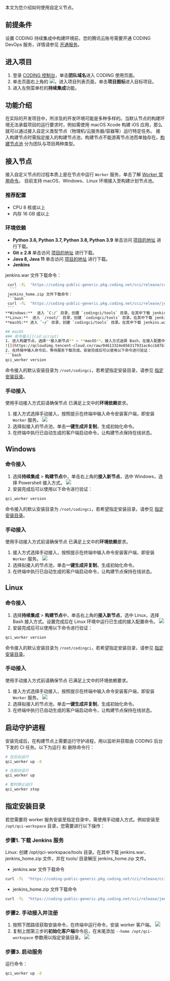 本文为您介绍如何使用自定义节点。

## 前提条件
设置 CODING 持续集成中构建环境前，您的腾讯云账号需要开通 CODING DevOps 服务，详情请参见 [开通服务](https://cloud.tencent.com/document/product/1115/37268)。

## 进入项目
1. 登录 [CODING 控制台](https://console.cloud.tencent.com/coding)，单击**团队域名**进入 CODING 使用页面。
2. 单击页面右上角的 <img src ="https://main.qcloudimg.com/raw/d94a8e60dd3a41d0af07d72ae0e9d70e.png" style ="margin:0">，进入项目列表页面，单击**项目图标**进入目标项目。
3.  进入左侧菜单栏的**持续集成**功能。

## 功能介绍[](id:intro)
在实际的开发项目中，所涉及的开发环境可能是多种多样的。当默认节点的构建环境无法承载项目的运行要求时，例如需使用 macOS Xcode 构建 iOS 应用，那么就可以通过接入自定义类型节点（物理机/云服务器/容器等）运行特定任务。
接入构建节点时需指定接入的构建节点池，构建节点不能游离节点池而单独存在。[构建节点池](https://cloud.tencent.com/document/product/1115/66309) 分为团队与项目两种类型。

## 接入节点[](id:connect)
接入自定义节点的过程本质上是在节点中运行 `Worker` 服务，单击了解 [Worker 常用命令](https://cloud.tencent.com/document/product/1115/66308)。
目前支持 macOS、Windows、Linux 环境接入至构建计划节点池。

### 推荐配置[](id:recommended)
-   CPU 8 核或以上
-   内存 16 GB 或以上

### 环境依赖[](id:rely)
-   **Python 3.6, Python 3.7, Python 3.8, Python 3.9**
    单击访问 [项目的地址](https://www.python.org/) 进行下载。
-   **Git ≥ 2.8**
    单击访问 [项目的地址](https://git-scm.com/downloads) 进行下载。
-   **Java 8, Java 11**
    单击访问 [项目的地址](https://www.java.com/zh-TW/download/manual.jsp) 进行下载。
-   **Jenkins**

		
jenkins.war 文件下载命令：
   ```bash
    curl -fL  "https://coding-public-generic.pkg.coding.net/cci/release/cci-agent/jenkins.war?version=2.293-cci" -o jenkins.war
     ```
    jenkins_home.zip 文件下载命令：
    ```bash
    curl -fL  "https://coding-public-generic.pkg.coding.net/cci/release/jenkinsHome.zip?version=latest" -o jenkins_home.zip
    ```
**Windows:**  进入 `C:/` 目录，创建 `codingci/tools` 目录。在其中下载 jenkins.war 、jenkins_home.zip 文件，并在 `tools/` 目录解压 jenkins_home.zip 文件。
**Linux:**  进入 `/root/` 目录，创建 `codingci/tools` 目录。在其中下载 jenkins.war 、jenkins_home.zip 文件，并在 `tools/` 目录解压 jenkins_home.zip 文件。
**macOS:** 进入 `~/` 目录，创建 `codingci/tools` 目录。在其中下载 jenkins.war 、jenkins_home.zip 文件，并在 `tools/` 目录解压 jenkins_home.zip 文件。

## macOS
### 命令接入[](id:script)
1. 进入构建节点，选择**接入新节点** > **macOS**，接入方式选择 Bash，在接入配置中选择对应节点池，单击**生成接入配置并复制**。
![](https://qcloudimg.tencent-cloud.cn/raw/04613324e856317931ac6ccb87b1dc36.png)
2. 在终端中输入命令后，等待服务下载完成。安装完成后可以使用以下命令进行验证：
```bash
qci_worker version
```
命令接入的默认安装目录为 `/root/codingci`，若希望指定安装目录，请参见 [指定安装目录](#specify-directory)。

### 手动接入[](id:manual)
使用手动接入方式前请确保节点 已满足上文中的**环境依赖**[](id:rely)要求。
1. 接入方式选择手动接入，按照提示在终端中输入命令安装客户端，即安装 `Worker` 服务。
![](https://qcloudimg.tencent-cloud.cn/raw/a34d826315e863531c7fd639c42a60a4.png)
2. 选择拟接入的节点池，单击**一键生成并复制**，生成初始化命令。
3. 在终端中执行已自动生成的客户端启动命令，让构建节点保持在线状态。

## Windows
### 命令接入[](id:script)
1. 选择**持续集成** > **构建节点**中，单击右上角的**接入新节点**，选中 Windows，选择 Powershell 接入方式。
![](https://qcloudimg.tencent-cloud.cn/raw/b6209c73406c1eb70b36d32c146c99f5.png)
2. 安装完成后可以使用以下命令进行验证：
```bash
qci_worker version
```
命令接入的默认安装目录为 `/root/codingci`，若希望指定安装目录，请参见 [指定安装目录](#specify-directory)。

### 手动接入[](id:manual)
使用手动接入方式前请确保节点 已满足上文中的**环境依赖**[](id:rely)要求。
1. 接入方式选择手动接入，按照提示在终端中输入命令安装客户端，即安装 `Worker` 服务。
![](https://qcloudimg.tencent-cloud.cn/raw/12617abca2121e6a5f162f87cccd55d9.png)
2. 选择拟接入的节点池，单击**一键生成并复制**，生成初始化命令。
3. 在终端中执行已自动生成的客户端启动命令，让构建节点保持在线状态。

## Linux
### 命令接入[](id:script)
1. 选择**持续集成** > **构建节点**中，单击右上角的**接入新节点**，选中 Linux，选择 Bash 接入方式。设置完成后在 Linux 环境中运行已生成的接入配置命令。
![](https://qcloudimg.tencent-cloud.cn/raw/d0b59a34bd2ee6c4bc871364bff0d384.png)
2. 安装完成后可以使用以下命令进行验证：
```bash
qci_worker version
```
命令接入的默认安装目录为 `/root/codingci`，若希望指定安装目录，请参见 [指定安装目录](#specify-directory)。

### 手动接入[](id:manual)
使用手动接入方式前请确保节点 已满足上文中的环境依赖[](id:rely)要求。
1. 接入方式选择手动接入，按照提示在终端中输入命令安装客户端，即安装 `Worker` 服务。
![](https://qcloudimg.tencent-cloud.cn/raw/0243052f5972469adc38dbc6c597e283.png)
2. 选择拟接入的节点池，单击**一键生成并复制**，生成初始化命令。
3. 在终端中执行已自动生成的客户端启动命令，让构建节点保持在线状态。

## 启动守护进程[](id:daemon)
安装完成后，在构建节点上需要运行守护进程，用以监听并获取由 CODING 后台下发的 CI 任务。以下为运行 和 删除命令行：
```bash
# 在后台运行
qci_worker up -d

# 在前台运行
qci_worker up

# 暂时停止运行
qci_worker stop
```

## 指定安装目录[](id:specify-directory)
若您需要将 worker 服务安装至指定目录中，需使用手动接入方式。例如安装至 `/opt/qci-workspace` 目录，您需要进行以下操作：

### 步骤1. 下载 Jenkins 服务[](id:1)
Linux: 创建 /opt/qci-workspace/tools 目录。在其中下载 jenkins.war、jenkins_home.zip 文件，并在 tools/ 目录解压 jenkins_home.zip 文件。
-   jenkins.war 文件下载命令
```bash
curl -fL  "https://coding-public-generic.pkg.coding.net/cci/release/cci-agent/jenkins.war?version=2.293-cci" -o jenkins.war
```
-   jenkins_home.zip 文件下载命令
```bash
curl -fL  "https://coding-public-generic.pkg.coding.net/cci/release/jenkinsHome.zip?version=latest" -o jenkins_home.zip
```

### 步骤2. 手动接入并注册[](id:2)
1. 按照下图路径获取安装命令，在终端中运行命令，安装 worker 客户端。
![](https://qcloudimg.tencent-cloud.cn/raw/673a4edf84d907f53b2e93d713b2701c.png)
2. 复制上图第三步的**初始化客户端**命令后，在末尾添加 `--home /opt/qci-workspace` 参数用以指定安装目录。
![](https://qcloudimg.tencent-cloud.cn/raw/d07cee260c0e094f8aee1f8c4efc26fb.png)

### 步骤3. 启动服务[](id:3)
运行命令：
```bash
qci_worker up -d
```
